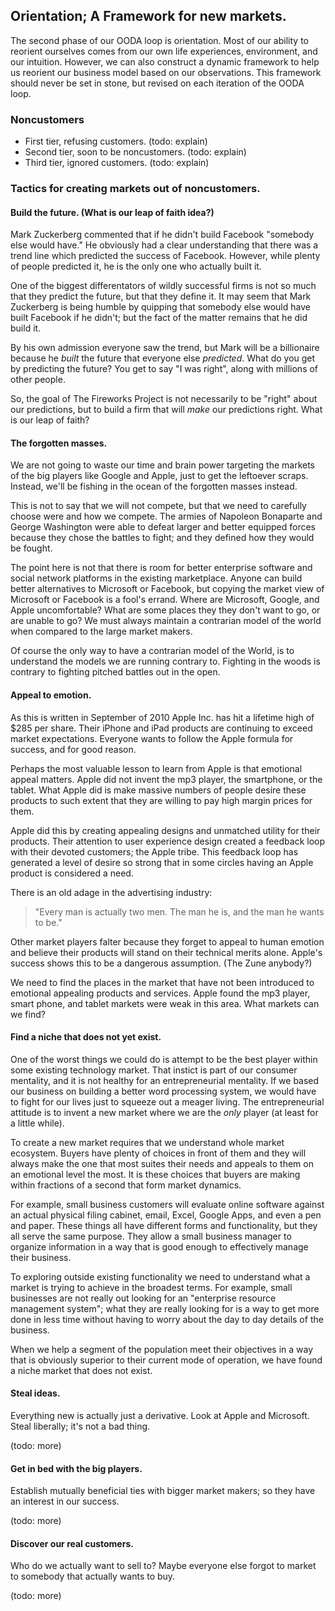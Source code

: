 Orientation; A Framework for new markets.
-----------------------------------------
The second phase of our OODA loop is orientation. Most of our ability to
reorient ourselves comes from our own life experiences, environment, and our
intuition. However, we can also construct a dynamic framework to help us
reorient our business model based on our observations. This framework should
never be set in stone, but revised on each iteration of the OODA loop.

### Noncustomers
* First tier, refusing customers. (todo: explain)
* Second tier, soon to be noncustomers. (todo: explain)
* Third tier, ignored customers. (todo: explain)


### Tactics for creating markets out of noncustomers.

#### Build the future. (What is our leap of faith idea?)
Mark Zuckerberg commented that if he didn't build Facebook "somebody else would
have." He obviously had a clear understanding that there was a trend line which
predicted the success of Facebook. However, while plenty of people predicted
it, he is the only one who actually built it.

One of the biggest differentators of wildly successful firms is not so much
that they predict the future, but that they define it. It may seem that Mark
Zuckerberg is being humble by quipping that somebody else would have built
Facebook if he didn't; but the fact of the matter remains that he did build it.

By his own admission everyone saw the trend, but Mark will be a billionaire
because he *built* the future that everyone else *predicted*.  What do you get
by predicting the future? You get to say "I was right", along with millions of
other people.

So, the goal of The Fireworks Project is not necessarily to be "right" about
our predictions, but to build a firm that will *make* our predictions right.
What is our leap of faith?

#### The forgotten masses.
We are not going to waste our time and brain power targeting the markets of the
big players like Google and Apple, just to get the leftoever scraps. Instead,
we'll be fishing in the ocean of the forgotten masses instead.

This is not to say that we will not compete, but that we need to carefully
choose were and how we compete.  The armies of Napoleon Bonaparte and George
Washington were able to defeat larger and better equipped forces because they
chose the battles to fight; and they defined how they would be fought.

The point here is not that there is room for better enterprise software and
social network platforms in the existing marketplace. Anyone can build better
alternatives to Microsoft or Facebook, but copying the market view of Microsoft
or Facebook is a fool's errand. Where are Microsoft, Google, and Apple
uncomfortable?  What are some places they they don't want to go, or are unable
to go? We must always maintain a contrarian model of the world when compared to
the large market makers.

Of course the only way to have a contrarian model of the World, is to
understand the models we are running contrary to. Fighting in the woods is
contrary to fighting pitched battles out in the open.

#### Appeal to emotion.
As this is written in September of 2010 Apple Inc. has hit a lifetime high of
$285 per share. Their iPhone and iPad products are continuing to exceed market
expectations.  Everyone wants to follow the Apple formula for success, and for
good reason.

Perhaps the most valuable lesson to learn from Apple is that emotional appeal
matters.  Apple did not invent the mp3 player, the smartphone, or the tablet.
What Apple did is make massive numbers of people desire these products to such
extent that they are willing to pay high margin prices for them.

Apple did this by creating appealing designs and unmatched utility for their
products.  Their attention to user experience design created a feedback loop
with their devoted customers; the Apple tribe. This feedback loop has generated
a level of desire so strong that in some circles having an Apple product is
considered a need.

There is an old adage in the advertising industry:
  > "Every man is actually two men. The man he is, and the man he wants to be."

Other market players falter because they forget to appeal to human emotion and
believe their products will stand on their technical merits alone. Apple's
success shows this to be a dangerous assumption. (The Zune anybody?)

We need to find the places in the market that have not been introduced to
emotional appealing products and services. Apple found the mp3 player, smart
phone, and tablet markets were weak in this area. What markets can we find?

#### Find a niche that does not yet exist.
One of the worst things we could do is attempt to be the best player within
some existing technology market. That instict is part of our consumer
mentality, and it is not healthy for an entrepreneurial mentality.  If we based
our business on building a better word processing system, we would have to
fight for our lives just to squeeze out a meager living.  The entrepreneurial
attitude is to invent a new market where we are the *only* player (at least for
a little while).

To create a new market requires that we understand whole market ecosystem.
Buyers have plenty of choices in front of them and they will always make the
one that most suites their needs and appeals to them on an emotional level the
most. It is these choices that buyers are making within fractions of a second
that form market dynamics.

For example, small business customers will evaluate online software against an
actual physical filing cabinet, email, Excel, Google Apps, and even a pen and
paper.  These things all have different forms and functionality, but they all
serve the same purpose.  They allow a small business manager to organize
information in a way that is good enough to effectively manage their business.

To exploring outside existing functionality we need to understand what a market
is trying to achieve in the broadest terms.  For example, small businesses are
not really out looking for an "enterprise resource management system"; what
they are really looking for is a way to get more done in less time without
having to worry about the day to day details of the business.

When we help a segment of the population meet their objectives in a way that is
obviously superior to their current mode of operation, we have found a niche
market that does not exist.

#### Steal ideas.
Everything new is actually just a derivative. Look at Apple and Microsoft.
Steal liberally; it's not a bad thing.

(todo: more)

#### Get in bed with the big players.
Establish mutually beneficial ties with bigger market makers; so they have an interest in our success.

(todo: more)

#### Discover our real customers.
Who do we actually want to sell to? Maybe everyone else forgot to market to somebody that
actually wants to buy.

(todo: more)
